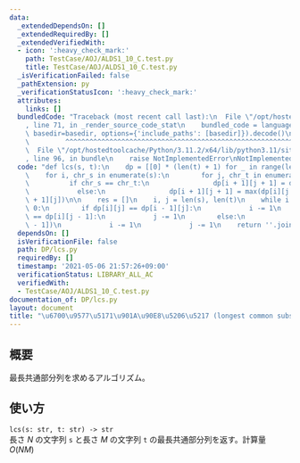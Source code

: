 ```yaml
---
data:
  _extendedDependsOn: []
  _extendedRequiredBy: []
  _extendedVerifiedWith:
  - icon: ':heavy_check_mark:'
    path: TestCase/AOJ/ALDS1_10_C.test.py
    title: TestCase/AOJ/ALDS1_10_C.test.py
  _isVerificationFailed: false
  _pathExtension: py
  _verificationStatusIcon: ':heavy_check_mark:'
  attributes:
    links: []
  bundledCode: "Traceback (most recent call last):\n  File \"/opt/hostedtoolcache/Python/3.11.2/x64/lib/python3.11/site-packages/onlinejudge_verify/documentation/build.py\"\
    , line 71, in _render_source_code_stat\n    bundled_code = language.bundle(stat.path,\
    \ basedir=basedir, options={'include_paths': [basedir]}).decode()\n          \
    \         ^^^^^^^^^^^^^^^^^^^^^^^^^^^^^^^^^^^^^^^^^^^^^^^^^^^^^^^^^^^^^^^^^^^^^^^^^^^^^^^^^\n\
    \  File \"/opt/hostedtoolcache/Python/3.11.2/x64/lib/python3.11/site-packages/onlinejudge_verify/languages/python.py\"\
    , line 96, in bundle\n    raise NotImplementedError\nNotImplementedError\n"
  code: "def lcs(s, t):\n    dp = [[0] * (len(t) + 1) for _ in range(len(s) + 1)]\n\
    \    for i, chr_s in enumerate(s):\n        for j, chr_t in enumerate(t):\n  \
    \          if chr_s == chr_t:\n                dp[i + 1][j + 1] = dp[i][j] + 1\n\
    \            else:\n                dp[i + 1][j + 1] = max(dp[i][j + 1], dp[i\
    \ + 1][j])\n\n    res = []\n    i, j = len(s), len(t)\n    while i > 0 and j >\
    \ 0:\n        if dp[i][j] == dp[i - 1][j]:\n            i -= 1\n        elif dp[i][j]\
    \ == dp[i][j - 1]:\n            j -= 1\n        else:\n            res.append(s[i\
    \ - 1])\n            i -= 1\n            j -= 1\n    return ''.join(reversed(res))\n"
  dependsOn: []
  isVerificationFile: false
  path: DP/lcs.py
  requiredBy: []
  timestamp: '2021-05-06 21:57:26+09:00'
  verificationStatus: LIBRARY_ALL_AC
  verifiedWith:
  - TestCase/AOJ/ALDS1_10_C.test.py
documentation_of: DP/lcs.py
layout: document
title: "\u6700\u9577\u5171\u901A\u90E8\u5206\u5217 (longest common subsequence)"
---
```


## 概要
最長共通部分列を求めるアルゴリズム。

## 使い方
`lcs(s: str, t: str) -> str`  
長さ $N$ の文字列 `s` と長さ $M$ の文字列 `t` の最長共通部分列を返す。計算量 $O(NM)$
